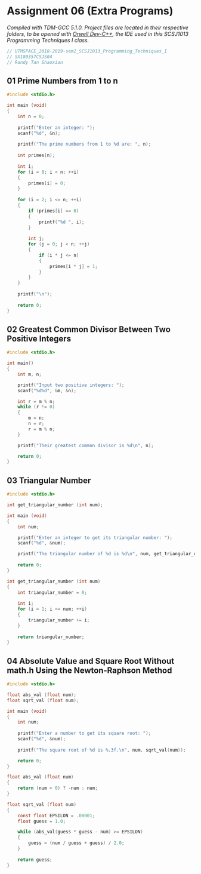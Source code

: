 # Assignment 06 (Extra Programs)

*Compiled with TDM-GCC 5.1.0. Project files are located in their respective folders, to be opened with [Orwell Dev-C++](https://sourceforge.net/projects/orwelldevcpp/), the IDE used in this SCSJ1013 Programming Techniques I class.*

```c
// UTMSPACE_2018-2019-sem2_SCSJ1013_Programming_Techniques_I
// SX180357CSJS04
// Randy Tan Shaoxian
```

## 01 Prime Numbers from 1 to n

```c
#include <stdio.h>

int main (void)
{
    int n = 0;
    
    printf("Enter an integer: ");    
    scanf("%d", &n);
    
    printf("The prime numbers from 1 to %d are: ", n);
    
    int primes[n];
    
    int i;
    for (i = 0; i < n; ++i)
    {
        primes[i] = 0;
    }    
    
    for (i = 2; i <= n; ++i)
    {
        if (primes[i] == 0)
        {
            printf("%d ", i);
        }
        
        int j;
        for (j = 0; j < n; ++j)
        {
            if (i * j <= n) 
            {
                primes[i * j] = 1;
            }
        }        
    }
    
    printf("\n");
    
    return 0;
}
```

## 02 Greatest Common Divisor Between Two Positive Integers

```c
#include <stdio.h>

int main()
{
    int m, n;

    printf("Input two positive integers: ");
    scanf("%d%d", &m, &n);

    int r = m % n;
    while (r != 0)
    {
        m = n;
        n = r;
        r = m % n;
    }

    printf("Their greatest common divisor is %d\n", n);

    return 0;
}
```

## 03 Triangular Number

```c
#include <stdio.h>

int get_triangular_number (int num);

int main (void)
{
    int num;

    printf("Enter an integer to get its triangular number: ");
    scanf("%d", &num);

    printf("The triangular number of %d is %d\n", num, get_triangular_number(num));
    
    return 0;
}

int get_triangular_number (int num)
{
    int triangular_number = 0;
    
    int i;
    for (i = 1; i <= num; ++i)
    {
        triangular_number += i;
    }
    
    return triangular_number;
}
```

## 04 Absolute Value and Square Root Without math.h Using the Newton-Raphson Method

```c
#include <stdio.h>

float abs_val (float num);
float sqrt_val (float num);

int main (void)
{
    int num;
    
    printf("Enter a number to get its square root: ");    
    scanf("%d", &num);
    
    printf("The square root of %d is %.3f.\n", num, sqrt_val(num));

    return 0;
}

float abs_val (float num)
{    
    return (num < 0) ? -num : num;
}

float sqrt_val (float num)
{
    const float EPSILON = .00001;
    float guess = 1.0;

    while (abs_val(guess * guess - num) >= EPSILON)
    {
        guess = (num / guess + guess) / 2.0;
    }
    
    return guess;
}
```